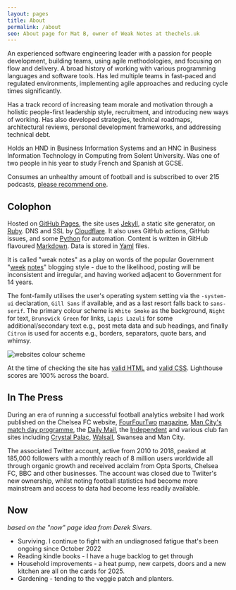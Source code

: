 ```yaml
---
layout: pages
title: About
permalink: /about
seo: About page for Mat B, owner of Weak Notes at thechels.uk
---
```


An experienced software engineering leader with a passion for people development, building teams, using agile methodologies, and focusing on flow and delivery. A broad history of working with various programming languages and software tools. Has led multiple teams in fast-paced and regulated environments, implementing agile approaches and reducing cycle times significantly.

Has a track record of increasing team morale and motivation through a holistic people-first leadership style, recruitment, and introducing new ways of working. Has also developed strategies, technical roadmaps, architectural reviews, personal development frameworks, and addressing technical debt.

Holds an HND in Business Information Systems and an HNC in Business Information Technology in Computing from Solent University. Was one of two people in his year to study French and Spanish at GCSE.

Consumes an unhealthy amount of football and is subscribed to over 215 podcasts, [please recommend one](https://github.com/Mat-0/TheChels.uk/issues/new?assignees=Mat-0=podcast&template=podcast.md).

## Colophon

Hosted on [GitHub Pages](https://pages.github.com), the site uses [Jekyll](https://jekyllrb.com), a static site generator, on [Ruby](https://www.ruby-lang.org/en/). DNS and SSL by [Cloudflare](https://www.cloudflare.com). It also uses GitHub actions, GitHub issues, and some [Python](https://www.python.org) for automation. Content is written in GitHub flavoured [Markdown](https://daringfireball.net/projects/markdown/). Data is stored in [Yaml](https://yaml.org) files.

It is called "weak notes" as a play on words of the popular Government "[week](https://promo.cymru/resource/weeknotes/) [notes](https://weeknot.es)" blogging style - due to the likelihood, posting will be inconsistent and irregular, and having worked adjacent to Government for 14 years.

The font-family utilises the user's operating system setting via the `-system-ui` declaration, `Gill Sans` if available, and as a last resort falls back to `sans-serif`. The primary colour scheme is `White Smoke` as the background, `Night` for text, `Brunswick Green` for links, `Lapis Lazuli` for some additional/secondary text e.g., post meta data and sub headings, and finally `Citron` is used for accents e.g., borders, separators, quote bars, and whimsy.

![websites colour scheme](/images/colour-scheme.png)

At the time of checking the site has [valid HTML](https://validator.w3.org/nu/?doc=https%3A%2F%2Fthechels.uk%2F) and [valid CSS](https://jigsaw.w3.org/css-validator/validator?uri=https%3A%2F%2Fthechels.uk&profile=css3svg). Lighthouse scores are 100% across the board.

## In The Press

During an era of running a successful football analytics website I had work published on the Chelsea FC website, [FourFourTwo](https://thechels.uk/fourfourtwo-cult-heroes) [magazine](https://thechels.uk/fourfourtwo-chelsea-vs-swansea), [Man City's match day programme](https://thechels.uk/man-city-programme), the [Daily Mail](https://www.dailymail.co.uk/sport/football/article-2282976/Frank-Lampard-scores-200th-Chelsea-goal.html), the [Independent](https://www.independent.co.uk/sport/football/european/valencia-penalty-gary-neville-chelsea-under19s-uefa-youth-league-a6892926.html) and various club fan sites including [Crystal Palac](https://theeaglesbeak.com/2014/08/08/view-from-the-opposition-part-1/), [Walsall](https://walsall.vitalfootball.co.uk/chelsea-a-fans-view/), Swansea and Man City.

The associated Twitter account, active from 2010 to 2018, peaked at 185,000 followers with a monthly reach of 8 million users worldwide all through organic growth and received acclaim from Opta Sports, Chelsea FC, BBC and other businesses. The account was closed due to Twiiter's new ownership, whilst noting football statistics had become more mainstream and access to data had become less readily available.

## Now

_based on the "now" page idea from Derek Sivers._

-   Surviving. I continue to fight with an undiagnosed fatigue that's been ongoing since October 2022
-   Reading kindle books - I have a huge backlog to get through
-   Household improvements - a heat pump, new carpets, doors and a new kitchen are all on the cards for 2025.
-   Gardening - tending to the veggie patch and planters.
